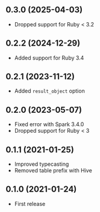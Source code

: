 ## 0.3.0 (2025-04-03)

- Dropped support for Ruby < 3.2

## 0.2.2 (2024-12-29)

- Added support for Ruby 3.4

## 0.2.1 (2023-11-12)

- Added `result_object` option

## 0.2.0 (2023-05-07)

- Fixed error with Spark 3.4.0
- Dropped support for Ruby < 3

## 0.1.1 (2021-01-25)

- Improved typecasting
- Removed table prefix with Hive

## 0.1.0 (2021-01-24)

- First release
